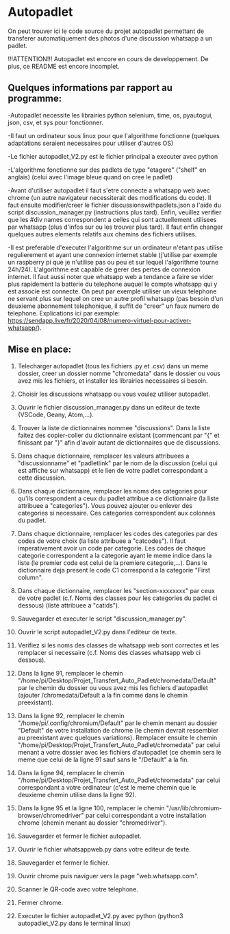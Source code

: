 # Autopadlet
On peut trouver ici le code source du projet autopadlet permettant de transferer automatiquement des photos d'une discussion whatsapp a un padlet.

!!!ATTENTION!!! Autopadlet est encore en cours de developpement. De plus, ce README est encore incomplet.

## Quelques informations par rapport au programme:

-Autopadlet necessite les librairies python selenium, time, os, pyautogui, json, csv, et sys pour fonctionner.

-Il faut un ordinateur sous linux pour que l'algorithme fonctionne (quelques adaptations seraient necessaires pour utiliser d'autres OS)

-Le fichier autopadlet_V2.py est le fichier principal a executer avec python

-L'algorithme fonctionne sur des padlets de type "etagere" ("shelf" en anglais) (celui avec l'image bleue quand on cree le padlet)

-Avant d'utiliser autopadlet il faut s'etre connecte a whatsapp web avec chrome (un autre navigateur necessiterait des modifications du code). Il faut ensuite modifier/creer le fichier discussionswithpadlets.json a l'aide du script discussion_manager.py (instructions plus tard). Enfin, veuillez verifier que les #div names correspondent a celles qui sont actuellement utilisees par whatsapp (plus d'infos sur ou les trouver plus tard). Il faut enfin changer quelques autres elements relatifs aux chemins des fichiers utilises.

-Il est preferable d'executer l'algorithme sur un ordinateur n'etant pas utilise regulierement et ayant une connexion internet stable (j'utilise par exemple un raspberry pi que je n'utilise pas ou peu et sur lequel l'algorithme tourne 24h/24). L'algorithme est capable de gerer des pertes de connexion internet. Il faut aussi noter que whatsapp web a tendance a faire se vider plus rapidement la batterie du telephone auquel le compte whatsapp qui y est associe est connecte. On peut par exemple utiliser un vieux telephone ne servant plus sur lequel on cree un autre profil whatsapp (pas besoin d'un deuxieme abonnement telephonique, il suffit de "creer" un faux numero de telephone. Explications ici par exemple: https://sendapp.live/fr/2020/04/08/numero-virtuel-pour-activer-whatsapp/).


## Mise en place:

1. Telecharger autopadlet (tous les fichiers .py et .csv) dans un meme dossier, creer un dossier nomme "chromedata" dans le dossier ou vous avez mis les fichiers, et installer les librairies necessaires si besoin.

2. Choisir les discussions whatsapp ou vous voulez utiliser autopadlet.

3. Ouvrir le fichier discussion_manager.py dans un editeur de texte (VSCode, Geany, Atom,...).

4. Trouver la liste de dictionnaires nommee "discussions". Dans la liste faitez des copier-coller du dictionnaire existant (commencant par "{" et finissant par "}" afin d'avoir autant de dictionnaires que de discussions.

5. Dans chaque dictionnaire, remplacer les valeurs attribuees a "discussionname" et "padletlink" par le nom de la discussion (celui qui est affiche sur whatsapp) et le lien de votre padlet correspondant a cette discussion.

6. Dans chaque dictionnaire, remplacer les noms des categories pour qu'ils correspondent a ceux du padlet attribue a ce dictionnaire (la liste attribuee a "categories"). Vous pouvez ajouter ou enlever des categories si necessaire. Ces categories correspondent aux colonnes du padlet.

8. Dans chaque dictionnaire, remplacer les codes des categories par des codes de votre choix (la liste attribuee a "catcodes"). Il faut imperativement avoir un code par categorie. Les codes de chaque categorie correspondent a la categorie ayant le meme indice dans la liste (le premier code est celui de la premiere categorie,...). Dans le dictionnaire deja present le code C1 correspond a la categorie "First column".

9. Dans chaque dictionnaire, remplacer les "section-xxxxxxxx" par ceux de votre padlet (c.f. Noms des classes pour les categories du padlet ci dessous) (liste attribuee a "catids").

10. Sauvegarder et executer le script "discussion_manager.py".

11. Ouvrir le script autopadlet_V2.py dans l'editeur de texte.

12. Verifiez si les noms des classes de whatsapp web sont correctes et les remplacer si necessaire (c.f. Noms des classes whatsapp web ci dessous).

13. Dans la ligne 91, remplacer le chemin "/home/pi/Desktop/Projet_Transfert_Auto_Padlet/chromedata/Default" par le chemin du dossier ou vous avez mis les fichiers d'autopadlet (ajouter /chromedata/Default a la fin comme dans le chemin preexistant).

14. Dans la ligne 92, remplacer le chemin "/home/pi/.config/chromium/Default" par le chemin menant au dossier "Default" de votre installation de chrome (le chemin devrait ressembler au preexistant avec quelques variations). Remplacer ensuite le chemin "/home/pi/Desktop/Projet_Transfert_Auto_Padlet/chromedata" par celui menant a votre dossier avec les fichiers d'autopadlet (ce chemin sera le meme que celui de la ligne 91 sauf sans le "/Default" a la fin.

15. Dans la ligne 94, remplacer le chemin "/home/pi/Desktop/Projet_Transfert_Auto_Padlet/chromedata" par celui correspondant a votre ordinateur (c'est le meme chemin que le deuxieme chemin utilise dans la ligne 92).

16. Dans la ligne 95 et la ligne 100, remplacer le chemin "/usr/lib/chromium-browser/chromedriver" par celui correspondant a votre installation chrome (chemin menant au dossier "chromedriver").

17. Sauvegarder et fermer le fichier autopadlet.

18. Ouvrir le fichier whatsappweb.py dans votre editeur de texte.

19. Sauvegarder et fermer le fichier.

20. Ouvrir chrome puis naviguer vers la page "web.whatsapp.com".

21. Scanner le QR-code avec votre telephone.

22. Fermer chrome.

23. Executer le fichier autopadlet_V2.py avec python (python3 autopadlet_V2.py dans le terminal linux)

